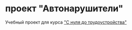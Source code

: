# проект "Автонарушители"

Учебный проект для курса ["С нуля до трудоустройства"](http://job4j.ru/)

